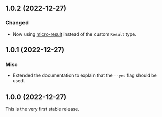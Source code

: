 ## 1.0.2 (2022-12-27)

### Changed

- Now using [micro-result](https://www.npmjs.com/package/micro-result) instead of the custom `Result` type.

## 1.0.1 (2022-12-27)

### Misc

- Extended the documentation to explain that the `--yes` flag should be used.

## 1.0.0 (2022-12-27)

This is the very first stable release.
